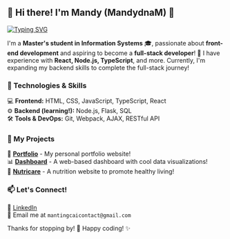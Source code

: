 ## 🌟 Hi there! I'm Mandy (MandydnaM) 👋  

[![Typing SVG](https://readme-typing-svg.herokuapp.com?size=24&duration=4000&color=F08080&multiline=false&width=600&height=50&lines=Hi,+I'm+Mandy!+👋;Aspiring+Full-Stack+Developer+🚀)](https://git.io/typing-svg)

I'm a **Master's student in Information Systems** 🎓, passionate about **front-end development** and aspiring to become a **full-stack developer**! 🚀 I have experience with **React, Node.js, TypeScript**, and more. Currently, I'm expanding my backend skills to complete the full-stack journey!  

### 🔧 Technologies & Skills  
💻 **Frontend:** HTML, CSS, JavaScript, TypeScript, React  
⚙️ **Backend (learning!):** Node.js, Flask, SQL  
🛠️ **Tools & DevOps:** Git, Webpack, AJAX, RESTful API  

### 📌 My Projects  
📂 [**Portfolio**](https://github.com/MandydnaM/portfolio) - My personal portfolio website!  
📊 [**Dashboard**](https://github.com/MandydnaM/smart-energy-dashboard) - A web-based dashboard with cool data visualizations!  
🥗 [**Nutricare**](https://github.com/MandydnaM/NutriCare) - A nutrition website to promote healthy living!  

### 📫 Let's Connect!  
💼 [LinkedIn](https://mantingcai.xyz/www.linkedin.com/in/manting-cai-539946356)  
📧 Email me at `mantingcaicontact@gmail.com`  

Thanks for stopping by! 💖 Happy coding! ✨  

